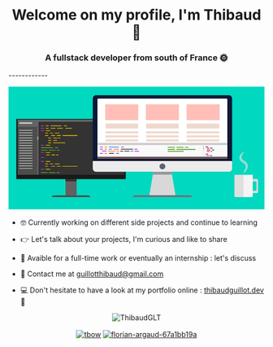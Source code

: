 <h1 align="center">Welcome on my profile, I'm Thibaud 👋</h1>
<h3 align="center">A fullstack developer from south of France 🌞</h3>
------------

![Cover](https://github.com/ThibaudGLT/ThibaudGLT/blob/main/img/cover.jpg)

- 🤓 Currently working on different side projects and continue to learning

- 👉 Let's talk about your projects, I'm curious and like to share

- 🎯 Avaible for a full-time work or eventually an internship : let's discuss 

- 🤙 Contact me at [guillotthibaud@gmail.com](mailto:guillotthibaud@gmail.com)

- 💻 Don't hesitate to have a look at my portfolio online : [thibaudguillot.dev](<http://www.thibaudguillot.dev>) 👀

<p align="center"><img src="https://github-readme-stats.vercel.app/api?username=ThibaudGLT&show_icons=true&theme=gotham" alt="ThibaudGLT"/></p>
<p align="center">
<a href="https://twitter.com/t_bow84" target="blank"><img align="center" src="https://cdn.jsdelivr.net/npm/simple-icons@3.0.1/icons/twitter.svg" alt="tbow" height="30" width="30" /></a>
<a href="https://linkedin.com/in/thibaud-g" target="blank"><img align="center" src="https://cdn.jsdelivr.net/npm/simple-icons@3.0.1/icons/linkedin.svg" alt="florian-argaud-67a1bb19a" height="30" width="30" /></a>
</p>
